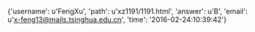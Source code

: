 {'username': u'FengXu', 'path': u'xz1191/1191.html', 'answer': u'B', 'email': u'x-feng13@mails.tsinghua.edu.cn', 'time': '2016-02-24:10:39:42'}